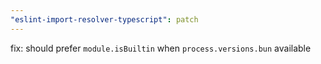 ```yaml
---
"eslint-import-resolver-typescript": patch
---
```


fix: should prefer `module.isBuiltin` when `process.versions.bun` available
